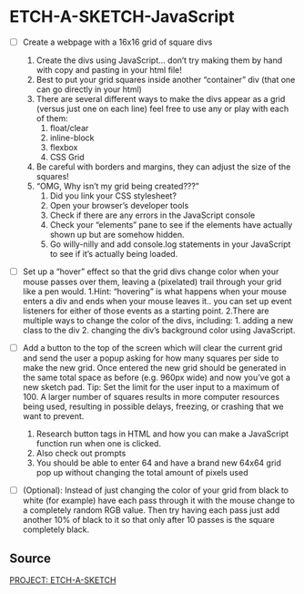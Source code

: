 # ETCH-A-SKETCH-JavaScript
- [ ] Create a webpage with a 16x16 grid of square divs
    1. Create the divs using JavaScript… don’t try making them by hand with copy and pasting in your html file!
    2. Best to put your grid squares inside another “container” div (that one can go directly in your html)
    3. There are several different ways to make the divs appear as a grid (versus just one on each line) feel free to use any or play with each of them:
       1. float/clear
       2. inline-block
       3. flexbox
       4. CSS Grid
    4. Be careful with borders and margins, they can adjust the size of the squares!
    5. “OMG, Why isn’t my grid being created???”
        1. Did you link your CSS stylesheet?
        2. Open your browser’s developer tools
        3. Check if there are any errors in the JavaScript console
        4. Check your “elements” pane to see if the elements have actually shown up but are somehow hidden.
        5. Go willy-nilly and add console.log statements in your JavaScript to see if it’s actually being loaded.
- [ ] Set up a “hover” effect so that the grid divs change color when your mouse passes over them, leaving a (pixelated) trail through your grid like a pen would.
  1.Hint: “hovering” is what happens when your mouse enters a div and ends when your mouse leaves it.. you can set up event listeners for either of those events as a starting point.
  2.There are multiple ways to change the color of the divs, including:
      1. adding a new class to the div
      2. changing the div’s background color using JavaScript.
- [ ] Add a button to the top of the screen which will clear the current grid and send the user a popup asking for how many squares per side to make the new grid. Once entered the new grid should be generated in the same total space as before (e.g. 960px wide) and now you’ve got a new sketch pad. Tip: Set the limit for the user input to a maximum of 100. A larger number of squares results in more computer resources being used, resulting in possible delays, freezing, or crashing that we want to prevent.
    1. Research button tags in HTML and how you can make a JavaScript function run when one is clicked.
    2. Also check out prompts
    3. You should be able to enter 64 and have a brand new 64x64 grid pop up without changing the total amount of pixels used
- [ ] (Optional): Instead of just changing the color of your grid from black to white (for example) have each pass through it with the mouse change to a completely random RGB value. Then try having each pass just add another 10% of black to it so that only after 10 passes is the square completely black.


## Source
[PROJECT: ETCH-A-SKETCH](https://www.theodinproject.com/paths/foundations/courses/foundations/lessons/etch-a-sketch-project)
